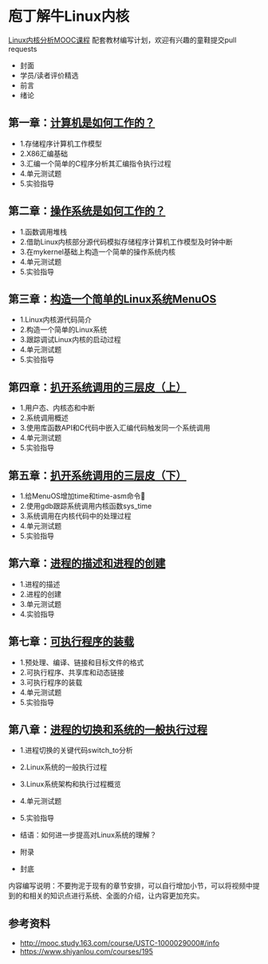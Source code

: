 # 庖丁解牛Linux内核

[Linux内核分析MOOC课程](http://mooc.study.163.com/course/USTC-1000029000) 配套教材编写计划，欢迎有兴趣的童鞋提交pull requests

- 封面
- 学员/读者评价精选
- 前言
- 绪论

## 第一章：[计算机是如何工作的？](ch01.md) 
- 1.存储程序计算机工作模型
- 2.X86汇编基础
- 3.汇编一个简单的C程序分析其汇编指令执行过程
- 4.单元测试题
- 5.实验指导

## 第二章：[操作系统是如何工作的？](ch02.md) 
- 1.函数调用堆栈
- 2.借助Linux内核部分源代码模拟存储程序计算机工作模型及时钟中断
- 3.在mykernel基础上构造一个简单的操作系统内核
- 4.单元测试题
- 5.实验指导

## 第三章：[构造一个简单的Linux系统MenuOS](ch03.md) 
- 1.Linux内核源代码简介
- 2.构造一个简单的Linux系统
- 3.跟踪调试Linux内核的启动过程
- 4.单元测试题
- 5.实验指导

## 第四章：[扒开系统调用的三层皮（上）](ch04.md) 
- 1.用户态、内核态和中断
- 2.系统调用概述
- 3.使用库函数API和C代码中嵌入汇编代码触发同一个系统调用
- 4.单元测试题
- 5.实验指导

## 第五章：[扒开系统调用的三层皮（下）](ch05.md) 
- 1.给MenuOS增加time和time-asm命令
- 2.使用gdb跟踪系统调用内核函数sys_time
- 3.系统调用在内核代码中的处理过程
- 4.单元测试题
- 5.实验指导

## 第六章：[进程的描述和进程的创建](ch06.md) 
- 1.进程的描述
- 2.进程的创建
- 3.单元测试题
- 4.实验指导

## 第七章：[可执行程序的装载](ch07.md) 
- 1.预处理、编译、链接和目标文件的格式
- 2.可执行程序、共享库和动态链接
- 3.可执行程序的装载
- 4.单元测试题
- 5.实验指导

## 第八章：[进程的切换和系统的一般执行过程](ch08.md) 
- 1.进程切换的关键代码switch_to分析
- 2.Linux系统的一般执行过程
- 3.Linux系统架构和执行过程概览
- 4.单元测试题
- 5.实验指导

- 结语：如何进一步提高对Linux系统的理解？
- 附录
- 封底

内容编写说明：不要拘泥于现有的章节安排，可以自行增加小节，可以将视频中提到的和相关的知识点进行系统、全面的介绍，让内容更加充实。

## 参考资料
- http://mooc.study.163.com/course/USTC-1000029000#/info
- https://www.shiyanlou.com/courses/195
